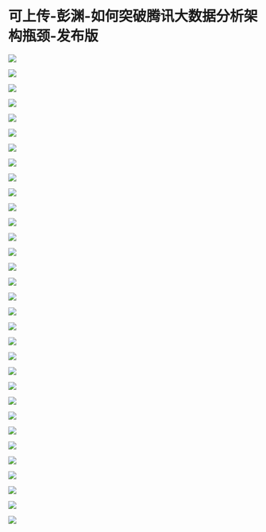 # 可上传-彭渊-如何突破腾讯大数据分析架构瓶颈-发布版

![](https://raw.githubusercontent.com/hellojd2018/ms_document/master/Qcon/Qcon_shanghai_2018/images/093506525NXxVeW/201905130935_4.png)


![](https://raw.githubusercontent.com/hellojd2018/ms_document/master/Qcon/Qcon_shanghai_2018/images/093506525NXxVeW/201905130935_5.png)


![](https://raw.githubusercontent.com/hellojd2018/ms_document/master/Qcon/Qcon_shanghai_2018/images/093506525NXxVeW/201905130935_6.png)


![](https://raw.githubusercontent.com/hellojd2018/ms_document/master/Qcon/Qcon_shanghai_2018/images/093506525NXxVeW/201905130935_7.png)


![](https://raw.githubusercontent.com/hellojd2018/ms_document/master/Qcon/Qcon_shanghai_2018/images/093506525NXxVeW/201905130935_8.png)


![](https://raw.githubusercontent.com/hellojd2018/ms_document/master/Qcon/Qcon_shanghai_2018/images/093506525NXxVeW/201905130935_9.png)


![](https://raw.githubusercontent.com/hellojd2018/ms_document/master/Qcon/Qcon_shanghai_2018/images/093506525NXxVeW/201905130935_10.png)


![](https://raw.githubusercontent.com/hellojd2018/ms_document/master/Qcon/Qcon_shanghai_2018/images/093506525NXxVeW/201905130935_11.png)


![](https://raw.githubusercontent.com/hellojd2018/ms_document/master/Qcon/Qcon_shanghai_2018/images/093506525NXxVeW/201905130935_12.png)


![](https://raw.githubusercontent.com/hellojd2018/ms_document/master/Qcon/Qcon_shanghai_2018/images/093506525NXxVeW/201905130935_13.png)


![](https://raw.githubusercontent.com/hellojd2018/ms_document/master/Qcon/Qcon_shanghai_2018/images/093506525NXxVeW/201905130935_14.png)


![](https://raw.githubusercontent.com/hellojd2018/ms_document/master/Qcon/Qcon_shanghai_2018/images/093506525NXxVeW/201905130935_15.png)


![](https://raw.githubusercontent.com/hellojd2018/ms_document/master/Qcon/Qcon_shanghai_2018/images/093506525NXxVeW/201905130935_16.png)


![](https://raw.githubusercontent.com/hellojd2018/ms_document/master/Qcon/Qcon_shanghai_2018/images/093506525NXxVeW/201905130935_17.png)


![](https://raw.githubusercontent.com/hellojd2018/ms_document/master/Qcon/Qcon_shanghai_2018/images/093506525NXxVeW/201905130935_18.png)


![](https://raw.githubusercontent.com/hellojd2018/ms_document/master/Qcon/Qcon_shanghai_2018/images/093506525NXxVeW/201905130935_19.png)


![](https://raw.githubusercontent.com/hellojd2018/ms_document/master/Qcon/Qcon_shanghai_2018/images/093506525NXxVeW/201905130935_20.png)


![](https://raw.githubusercontent.com/hellojd2018/ms_document/master/Qcon/Qcon_shanghai_2018/images/093506525NXxVeW/201905130935_21.png)


![](https://raw.githubusercontent.com/hellojd2018/ms_document/master/Qcon/Qcon_shanghai_2018/images/093506525NXxVeW/201905130935_22.png)


![](https://raw.githubusercontent.com/hellojd2018/ms_document/master/Qcon/Qcon_shanghai_2018/images/093506525NXxVeW/201905130935_23.png)


![](https://raw.githubusercontent.com/hellojd2018/ms_document/master/Qcon/Qcon_shanghai_2018/images/093506525NXxVeW/201905130935_24.png)


![](https://raw.githubusercontent.com/hellojd2018/ms_document/master/Qcon/Qcon_shanghai_2018/images/093506525NXxVeW/201905130935_25.png)


![](https://raw.githubusercontent.com/hellojd2018/ms_document/master/Qcon/Qcon_shanghai_2018/images/093506525NXxVeW/201905130935_26.png)


![](https://raw.githubusercontent.com/hellojd2018/ms_document/master/Qcon/Qcon_shanghai_2018/images/093506525NXxVeW/201905130935_27.png)


![](https://raw.githubusercontent.com/hellojd2018/ms_document/master/Qcon/Qcon_shanghai_2018/images/093506525NXxVeW/201905130935_28.png)


![](https://raw.githubusercontent.com/hellojd2018/ms_document/master/Qcon/Qcon_shanghai_2018/images/093506525NXxVeW/201905130935_29.png)


![](https://raw.githubusercontent.com/hellojd2018/ms_document/master/Qcon/Qcon_shanghai_2018/images/093506525NXxVeW/201905130935_30.png)


![](https://raw.githubusercontent.com/hellojd2018/ms_document/master/Qcon/Qcon_shanghai_2018/images/093506525NXxVeW/201905130935_31.png)


![](https://raw.githubusercontent.com/hellojd2018/ms_document/master/Qcon/Qcon_shanghai_2018/images/093506525NXxVeW/201905130935_32.png)


![](https://raw.githubusercontent.com/hellojd2018/ms_document/master/Qcon/Qcon_shanghai_2018/images/093506525NXxVeW/201905130935_33.png)


![](https://raw.githubusercontent.com/hellojd2018/ms_document/master/Qcon/Qcon_shanghai_2018/images/093506525NXxVeW/201905130935_34.png)


![](https://raw.githubusercontent.com/hellojd2018/ms_document/master/Qcon/Qcon_shanghai_2018/images/093506525NXxVeW/201905130935_35.png)


